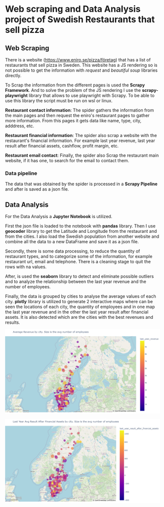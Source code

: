 # Web scraping and Data Analysis project of Swedish Restaurants that sell pizza

## Web Scraping
There is a website (https://www.eniro.se/pizza/företag) that has a list of restaurants that sell pizza in Sweden. This website has a JS rendering so is not possible to get the information with *request* and *beautiful soup* libraries directly.

To Scrap the information from the different pages is used the **Scrapy Framework**. And to solve the problem of the JS rendering I use the **scrapy-playwright** library that allows to use playwright with Scrapy. To be able to use this library the script must be run on wsl or linux.

**Restaurant contact information**:
The spider gathers the information from the main pages and then request the eniro's restaurant pages to gather more information. From this pages it gets data like name, type, city, adddress, etc.

**Restaurant financial information**:
The spider also scrap a website with the restaurant's financial information. For example last year revenue, last year result after financial assets, cashflow, profit margin, etc.

**Restaurant email contact**:
Finally, the spider also Scrap the restaurant main website, if it has one, to search for the email to contact them.

### Data pipeline
The data that was obtained by the spider is processed in a **Scrapy Pipeline** and after is saved as a json file.

## Data Analysis
For the Data Analysis a **Jupyter Notebook** is utilized.

First the json file is loaded to the notebook with **pandas** library. Then I use **geocoder** library to get the Latitude and Longitude from the restaurant and from the cities. I also load the Swedish population from another website and combine all the data to a new DataFrame and save it as a json file.

Secondly, there is some data processing, to reduce the quantity of restaurant types, and to categorize some of the information, for example restaurant url, email and telephone. There is a cleaning stage to quit the rows with na values.

After, is used the **seaborn** library to detect and eliminate possible outliers and to analyze the relationship between the last year revenue and the number of employees.

Finally, the data is grouped by cities to analyse the average values of each city. **plotly** library is utilized to generate 2 interactive maps where can be seen the locations of each city, the quantity of employees and in one map the last year revenue and in the other the last year result after financial assets. It is also detected which are the cities with the best revenues and results.

![Average Revenue by city](<img/Average Revenue by city.png>)

![Average Result After Financial Assets by city](<img/Average Result After Financial Assets by city.png>)